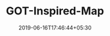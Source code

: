 ---
title: "GOT-Inspired-Map"
date: 2019-06-16T17:46:44+05:30
type: "organisations"
org_name: "Mapbox"
repo_desc: "A GOT-inspired map style and files"
repo_link: https://github.com/mapbox/GOT-Inspired-Map
---